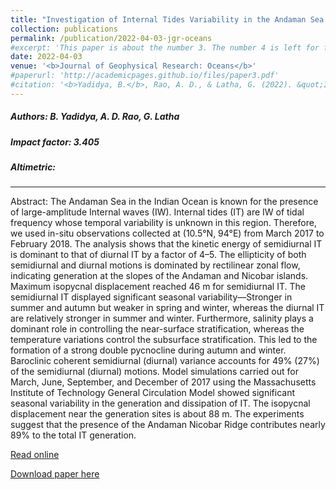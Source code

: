 ```yaml
---
title: "Investigation of Internal Tides Variability in the Andaman Sea: Observations and Simulations"
collection: publications
permalink: /publication/2022-04-03-jgr-oceans
#excerpt: 'This paper is about the number 3. The number 4 is left for future work.'
date: 2022-04-03
venue: '<b>Journal of Geophysical Research: Oceans</b>'
#paperurl: 'http://academicpages.github.io/files/paper3.pdf'
#citation: '<b>Yadidya, B.</b>, Rao, A. D., & Latha, G. (2022). &quot;Investigation of Internal Tides Variability in the Andaman Sea: Observations and Simulations.&quot; <i>Journal of Geophysical Research: Oceans</i>, 127(4), e2021JC018321. https://doi.org/10.1029/2021JC018321'
---
```

##### Authors: B. Yadidya, A. D. Rao, G. Latha
##### Impact factor: 3.405
##### Altimetric: 

---

Abstract:
The Andaman Sea in the Indian Ocean is known for the presence of large-amplitude Internal waves (IW). Internal tides (IT) are IW of tidal frequency whose temporal variability is unknown in this region. Therefore, we used in-situ observations collected at (10.5°N, 94°E) from March 2017 to February 2018. The analysis shows that the kinetic energy of semidiurnal IT is dominant to that of diurnal IT by a factor of 4–5. The ellipticity of both semidiurnal and diurnal motions is dominated by rectilinear zonal flow, indicating generation at the slopes of the Andaman and Nicobar islands. Maximum isopycnal displacement reached 46 m for semidiurnal IT. The semidiurnal IT displayed significant seasonal variability—Stronger in summer and autumn but weaker in spring and winter, whereas the diurnal IT are relatively stronger in summer and winter. Furthermore, salinity plays a dominant role in controlling the near-surface stratification, whereas the temperature variations control the subsurface stratification. This led to the formation of a strong double pycnocline during autumn and winter. Baroclinic coherent semidiurnal (diurnal) variance accounts for 49% (27%) of the semidiurnal (diurnal) motions. Model simulations carried out for March, June, September, and December of 2017 using the Massachusetts Institute of Technology General Circulation Model showed significant seasonal variability in the generation and dissipation of IT. The isopycnal displacement near the generation sites is about 88 m. The experiments suggest that the presence of the Andaman Nicobar Ridge contributes nearly 89% to the total IT generation.

[Read online](https://doi.org/10.1029/2021JC018321)

[Download paper here]()



